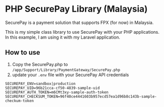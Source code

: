 # PHP SecurePay Library (Malaysia)

SecurePay is a payment solution that supports FPX (for now) in Malaysia.

This is my simple class library to use SecurePay with your PHP applications. In this example, I am using it with my Laravel application. 

## How to use

1. Copy the SecurePay.php to `/app/Support/Library/PaymentGateway/SecurePay.php`
2. update your `.env` file with your SecurePay API credentials

```
SECUREPAY_ENV=sandbox|production
SECUREPAY_UID=96b21cca-cf50-4839-sample-uid
SECUREPAY_AUTH_TOKEN=m6CMt3xy-sample-auth-token
SECUREPAY_CHECKSUM_TOKEN=96f40ce4441603b957ecd57ea1d96b8c143b-sample-checkum-token
```
